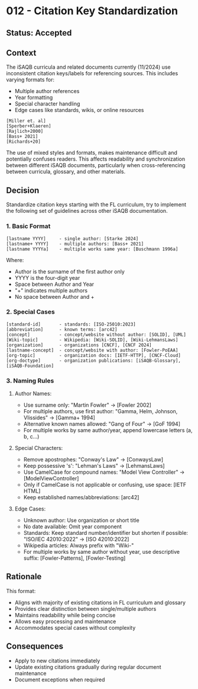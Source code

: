 # 012 - Citation Key Standardization

## Status: Accepted

## Context

The iSAQB curricula and related documents currently (11/2024) use inconsistent citation keys/labels for referencing sources. This includes varying formats for:
- Multiple author references
- Year formatting
- Special character handling
- Edge cases like standards, wikis, or online resources

```
[Miller et. al]
[Sperber+Klaeren]
[Rajlich+2000]
[Bass+ 2021] 
[Richards+20]
```

The use of mixed styles and formats, makes maintenance difficult and potentially confuses readers. This affects readability and synchronization between different iSAQB documents, particularly when cross-referencing between curricula, glossary, and other materials.

## Decision

Standardize citation keys starting with the FL curriculum, try to implement the following set of guidelines across other iSAQB documentation.

### 1. Basic Format

```
[lastname YYYY]     - single author: [Starke 2024]
[lastname+ YYYY]    - multiple authors: [Bass+ 2021]
[lastname YYYYa]    - multiple works same year: [Buschmann 1996a]
```

Where:
- Author is the surname of the first author only
- YYYY is the four-digit year
- Space between Author and Year
- "+" indicates multiple authors
- No space between Author and +

### 2. Special Cases

```
[standard-id]       - standards: [ISO-25010:2023]
[abbreviation]      - known terms: [arc42]
[concept]           - concept/website without author: [SOLID], [UML]
[Wiki-topic]        - Wikipedia: [Wiki-SOLID], [Wiki-LehmansLaws]
[organization]      - organizations [CNCF], [CNCF 2024] 
[lastname-concept]  - concept/website with author: [Fowler-PoEAA]
[org-topic]         - organization docs: [IETF-HTTP], [CNCF-Cloud]
[org-doctype]       - organization publications: [iSAQB-Glossary], [iSAQB-Foundation]
```

### 3. Naming Rules
1. Author Names:
   - Use surname only: "Martin Fowler" → [Fowler 2002]
   - For multiple authors, use first author: "Gamma, Helm, Johnson, Vlissides" → [Gamma+ 1994]
   - Alternative known names allowed: "Gang of Four" → [GoF 1994]
   - For multiple works by same author/year, append lowercase letters (a, b, c...)

2. Special Characters:
   - Remove apostrophes: "Conway's Law" → [ConwaysLaw]
   - Keep possessive 's': "Lehman's Laws" → [LehmansLaws]
   - Use CamelCase for compound names: "Model View Controller" → [ModelViewController]
   - Only if CamelCase is not applicable or confusing, use space: [IETF HTML]
   - Keep established names/abbreviations: [arc42]

3. Edge Cases:
   - Unknown author: Use organization or short title
   - No date available: Omit year component
   - Standards: Keep standard number/identifier but shorten if possible: "ISO/IEC 42010:2022" → [ISO 42010:2022]
   - Wikipedia articles: Always prefix with "Wiki-"
   - For multiple works by same author without year, use descriptive suffix: [Fowler-Patterns], [Fowler-Testing]


## Rationale

This format:
- Aligns with majority of existing citations in FL curriculum and glossary
- Provides clear distinction between single/multiple authors
- Maintains readability while being concise
- Allows easy processing and maintenance
- Accommodates special cases without complexity

## Consequences

- Apply to new citations immediately
- Update existing citations gradually during regular document maintenance
- Document exceptions when required